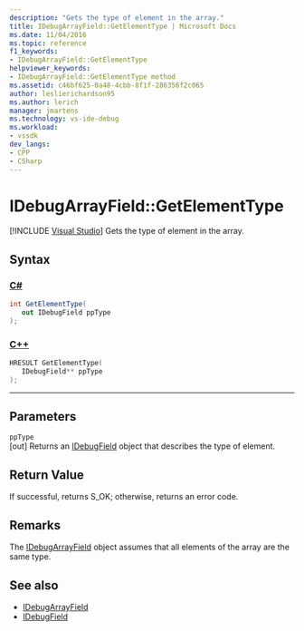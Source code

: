 ```yaml
---
description: "Gets the type of element in the array."
title: IDebugArrayField::GetElementType | Microsoft Docs
ms.date: 11/04/2016
ms.topic: reference
f1_keywords:
- IDebugArrayField::GetElementType
helpviewer_keywords:
- IDebugArrayField::GetElementType method
ms.assetid: c46bf625-0a48-4cbb-8f1f-286356f2c065
author: leslierichardson95
ms.author: lerich
manager: jmartens
ms.technology: vs-ide-debug
ms.workload:
- vssdk
dev_langs:
- CPP
- CSharp
---
```

# IDebugArrayField::GetElementType

 [!INCLUDE [Visual Studio](~/includes/applies-to-version/vs-windows-only.md)]
Gets the type of element in the array.

## Syntax

### [C#](#tab/csharp)
```csharp
int GetElementType(
   out IDebugField ppType
);
```
### [C++](#tab/cpp)
```cpp
HRESULT GetElementType( 
   IDebugField** ppType
);
```
---

## Parameters
`ppType`\
[out] Returns an [IDebugField](../../../extensibility/debugger/reference/idebugfield.md) object that describes the type of element.

## Return Value
 If successful, returns S_OK; otherwise, returns an error code.

## Remarks
 The [IDebugArrayField](../../../extensibility/debugger/reference/idebugarrayfield.md) object assumes that all elements of the array are the same type.

## See also
- [IDebugArrayField](../../../extensibility/debugger/reference/idebugarrayfield.md)
- [IDebugField](../../../extensibility/debugger/reference/idebugfield.md)
